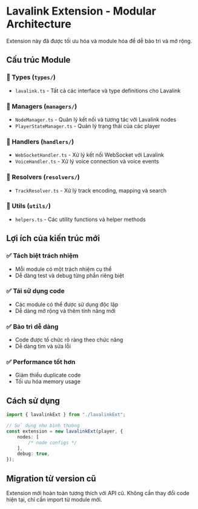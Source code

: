 # Lavalink Extension - Modular Architecture

Extension này đã được tối ưu hóa và module hóa để dễ bảo trì và mở rộng.

## Cấu trúc Module

### 📁 Types (`types/`)

- `lavalink.ts` - Tất cả các interface và type definitions cho Lavalink

### 📁 Managers (`managers/`)

- `NodeManager.ts` - Quản lý kết nối và tương tác với Lavalink nodes
- `PlayerStateManager.ts` - Quản lý trạng thái của các player

### 📁 Handlers (`handlers/`)

- `WebSocketHandler.ts` - Xử lý kết nối WebSocket với Lavalink
- `VoiceHandler.ts` - Xử lý voice connection và voice events

### 📁 Resolvers (`resolvers/`)

- `TrackResolver.ts` - Xử lý track encoding, mapping và search

### 📁 Utils (`utils/`)

- `helpers.ts` - Các utility functions và helper methods

## Lợi ích của kiến trúc mới

### ✅ Tách biệt trách nhiệm

- Mỗi module có một trách nhiệm cụ thể
- Dễ dàng test và debug từng phần riêng biệt

### ✅ Tái sử dụng code

- Các module có thể được sử dụng độc lập
- Dễ dàng mở rộng và thêm tính năng mới

### ✅ Bảo trì dễ dàng

- Code được tổ chức rõ ràng theo chức năng
- Dễ dàng tìm và sửa lỗi

### ✅ Performance tốt hơn

- Giảm thiểu duplicate code
- Tối ưu hóa memory usage

## Cách sử dụng

```typescript
import { lavalinkExt } from "./lavalinkExt";

// Sử dụng như bình thường
const extension = new lavalinkExt(player, {
	nodes: [
		/* node configs */
	],
	debug: true,
});
```

## Migration từ version cũ

Extension mới hoàn toàn tương thích với API cũ. Không cần thay đổi code hiện tại, chỉ cần import từ module mới.
